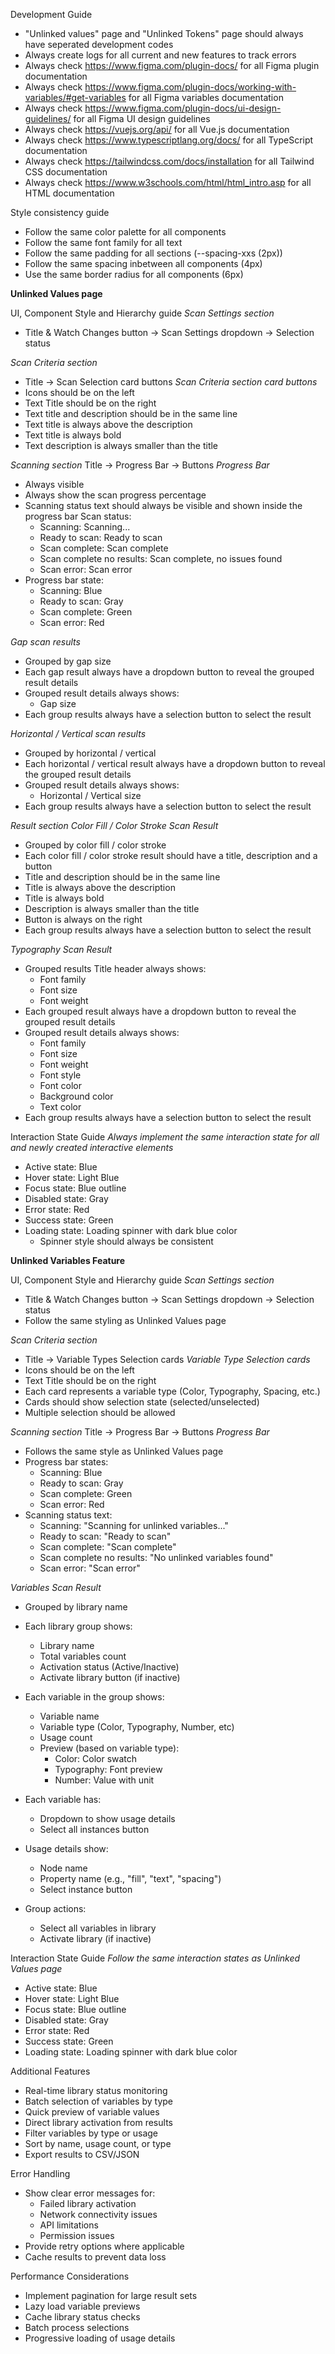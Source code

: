 Development Guide
- "Unlinked values" page and "Unlinked Tokens" page should always have seperated development codes
- Always create logs for all current and new features to track errors
- Always check https://www.figma.com/plugin-docs/ for all Figma plugin documentation
- Always check https://www.figma.com/plugin-docs/working-with-variables/#get-variables for all Figma variables documentation
- Always check https://www.figma.com/plugin-docs/ui-design-guidelines/ for all Figma UI design guidelines
- Always check https://vuejs.org/api/ for all Vue.js documentation
- Always check https://www.typescriptlang.org/docs/ for all TypeScript documentation
- Always check https://tailwindcss.com/docs/installation for all Tailwind CSS documentation
- Always check https://www.w3schools.com/html/html_intro.asp for all HTML documentation

Style consistency guide
- Follow the same color palette for all components
- Follow the same font family for all text
- Follow the same padding for all sections (--spacing-xxs (2px))
- Follow the same spacing inbetween all components (4px)
- Use the same border radius for all components (6px)

**Unlinked Values page**

UI, Component Style and Hierarchy guide
*Scan Settings section*
- Title & Watch Changes button → Scan Settings dropdown → Selection status

*Scan Criteria section*
- Title → Scan Selection card buttons
*Scan Criteria section card buttons*
- Icons should be on the left
- Text Title should be on the right
- Text title and description should be in the same line
- Text title is always above the description
- Text title is always bold
- Text description is always smaller than the title

*Scanning section*
Title → Progress Bar → Buttons
*Progress Bar*
- Always visible
- Always show the scan progress percentage
- Scanning status text should always be visible and shown inside the progress bar 
    Scan status:
    - Scanning: Scanning...
    - Ready to scan: Ready to scan
    - Scan complete: Scan complete
    - Scan complete no results: Scan complete, no issues found
    - Scan error: Scan error
- Progress bar state:
    - Scanning: Blue 
    - Ready to scan: Gray
    - Scan complete: Green
    - Scan error: Red

*Gap scan results*
- Grouped by gap size
- Each gap result always have a dropdown button to reveal the grouped result details
- Grouped result details always shows:
    - Gap size
- Each group results always have a selection button to select the result

*Horizontal / Vertical scan results*
- Grouped by horizontal / vertical
- Each horizontal / vertical result always have a dropdown button to reveal the grouped result details
- Grouped result details always shows:
    - Horizontal / Vertical size
- Each group results always have a selection button to select the result

*Result section*
*Color Fill / Color Stroke Scan Result*
- Grouped by color fill / color stroke
- Each color fill / color stroke result should have a title, description and a button
- Title and description should be in the same line
- Title is always above the description
- Title is always bold
- Description is always smaller than the title
- Button is always on the right
- Each group results always have a selection button to select the result

*Typography Scan Result*
- Grouped results Title header always shows:
    - Font family
    - Font size
    - Font weight
- Each grouped result always have a dropdown button to reveal the grouped result details
- Grouped result details always shows:
    - Font family
    - Font size
    - Font weight
    - Font style
    - Font color
    - Background color
    - Text color
- Each group results always have a selection button to select the result


Interaction State Guide
*Always implement the same interaction state for all and newly created interactive elements*
- Active state: Blue
- Hover state: Light Blue
- Focus state: Blue outline
- Disabled state: Gray
- Error state: Red
- Success state: Green
- Loading state: Loading spinner with dark blue color
    - Spinner style should always be consistent


**Unlinked Variables Feature**

UI, Component Style and Hierarchy guide
*Scan Settings section*
- Title & Watch Changes button → Scan Settings dropdown → Selection status
- Follow the same styling as Unlinked Values page

*Scan Criteria section*
- Title → Variable Types Selection cards
*Variable Type Selection cards*
- Icons should be on the left
- Text Title should be on the right
- Each card represents a variable type (Color, Typography, Spacing, etc.)
- Cards should show selection state (selected/unselected)
- Multiple selection should be allowed

*Scanning section*
Title → Progress Bar → Buttons
*Progress Bar*
- Follows the same style as Unlinked Values page
- Progress bar states:
    - Scanning: Blue 
    - Ready to scan: Gray
    - Scan complete: Green
    - Scan error: Red
- Scanning status text:
    - Scanning: "Scanning for unlinked variables..."
    - Ready to scan: "Ready to scan"
    - Scan complete: "Scan complete"
    - Scan complete no results: "No unlinked variables found"
    - Scan error: "Scan error"

*Variables Scan Result*
- Grouped by library name
- Each library group shows:
    - Library name
    - Total variables count
    - Activation status (Active/Inactive)
    - Activate library button (if inactive)

- Each variable in the group shows:
    - Variable name
    - Variable type (Color, Typography, Number, etc)
    - Usage count
    - Preview (based on variable type):
        - Color: Color swatch
        - Typography: Font preview
        - Number: Value with unit

- Each variable has:
    - Dropdown to show usage details
    - Select all instances button

- Usage details show:
    - Node name
    - Property name (e.g., "fill", "text", "spacing")
    - Select instance button

- Group actions:
    - Select all variables in library
    - Activate library (if inactive)

Interaction State Guide
*Follow the same interaction states as Unlinked Values page*
- Active state: Blue
- Hover state: Light Blue
- Focus state: Blue outline
- Disabled state: Gray
- Error state: Red
- Success state: Green
- Loading state: Loading spinner with dark blue color

Additional Features
- Real-time library status monitoring
- Batch selection of variables by type
- Quick preview of variable values
- Direct library activation from results
- Filter variables by type or usage
- Sort by name, usage count, or type
- Export results to CSV/JSON

Error Handling
- Show clear error messages for:
    - Failed library activation
    - Network connectivity issues
    - API limitations
    - Permission issues
- Provide retry options where applicable
- Cache results to prevent data loss

Performance Considerations
- Implement pagination for large result sets
- Lazy load variable previews
- Cache library status checks
- Batch process selections
- Progressive loading of usage details